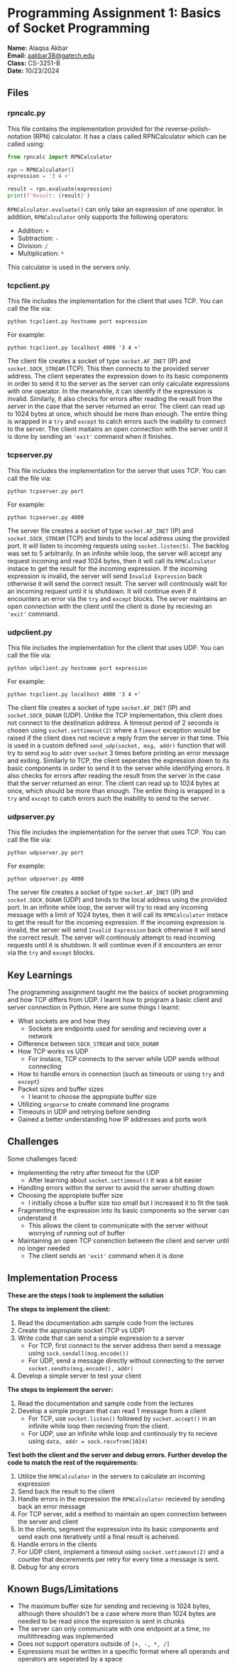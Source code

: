 # Programming Assignment 1: Basics of Socket Programming
**Name:** Alaqsa Akbar \
**Email:** aakbar38@gatech.edu \
**Class:** CS-3251-B \
**Date:** 10/23/2024

## Files
### rpncalc.py
This file contains the implementation provided for the reverse-polish-notation (RPN) calculator. It has a class called RPNCalculator which can be called using:
```python
from rpncalc import RPNCalculator

rpn = RPNCalculator()
expression = '3 4 +'

result = rpn.evaluate(expression)
print(f'Result: {result}')
```
`RPNCalculator.evaluate()` can only take an expression of one operator. In addition, `RPNCalculator` only supports the following operators:
- Addition: `+`
- Subtraction: `-`
- Division: `/`
- Multiplication: `*`

This calculator is used in the servers only.

### tcpclient.py
This file includes the implementation for the client that uses TCP. You can call the file via:
```shell
python tcpclient.py hostname port expression
```
For example:
```shell
python tcpclient.py localhost 4000 '3 4 +'
```
The client file creates a socket of type `socket.AF_INET` (IP) and `socket.SOCK_STREAM` (TCP). This then connects to the provided server address. The client seperates the expression down to its basic components in order to send it to the server as the server can only calculate expressions with one operator. In the meanwhile, it can identify if the expression is invalid. Similarly, it also checks for errors after reading the result from the server in the case that the server returned an error. The client can read up to 1024 bytes at once, which should be more than enough. The entire thing is wrapped in a `try` and `except` to catch errors such the inability to connect to the server. The client maitains an open connection with the server until it is done by sending an `'exit'` command when it finishes.

### tcpserver.py
This file includes the implementation for the server that uses TCP. You can call the file via:
```shell
python tcpserver.py port
```
For example:
```shell
python tcpserver.py 4000
```
The server file creates a socket of type `socket.AF_INET` (IP) and `socket.SOCK_STREAM` (TCP) and binds to the local address using the provided port. It will listen to incoming requests using `socket.listen(5)`. The backlog was set to 5 arbitrarily. In an infinite while loop, the server will accept any request incoming and read 1024 bytes, then it will call its `RPNCalculator` instace to get the result for the incoming expression. If the incoming expression is invalid, the server will send `Invalid Expression` back otherwise it will send the correct result. The server will continously wait for an incoming request until it is shutdown. It will continue even if it encounters an error via the `try` and `except` blocks. The server maintains an open connection with the client until the client is done by recieving an `'exit'` command.

### udpclient.py
This file includes the implementation for the client that uses UDP. You can call the file via:
```shell
python udpclient.py hostname port expression
```
For example:
```shell
python tcpclient.py localhost 4000 '3 4 +'
```
The client file creates a socket of type `socket.AF_INET` (IP) and `socket.SOCK_DGRAM` (UDP). Unlike the TCP implementation, this client does not connect to the destination address. A timeout period of 2 seconds is chosen using `socket.settimeout(2)` where a `Timeout` exception would be raised if the client does not recieve a reply from the server in that time. This is used in a custom defined `send_udp(socket, msg, addr)` function that will try to send `msg` to `addr` over `socket` 3 times before printing an error message and exiting. Similarly to TCP, the client seperates the expression down to its basic components in order to send it to the server while identifying errors. It also checks for errors after reading the result from the server in the case that the server returned an error. The client can read up to 1024 bytes at once, which should be more than enough. The entire thing is wrapped in a `try` and `except` to catch errors such the inability to send to the server.

### udpserver.py
This file includes the implementation for the server that uses TCP. You can call the file via:
```shell
python udpserver.py port
```
For example:
```shell
python udpserver.py 4000
```
The server file creates a socket of type `socket.AF_INET` (IP) and `socket.SOCK_DGRAM` (UDP) and binds to the local address using the provided port. In an infinite while loop, the server will try to read any incoming message with a limit of 1024 bytes, then it will call its `RPNCalculator` instace to get the result for the incoming expression. If the incoming expression is invalid, the server will send `Invalid Expression` back otherwise it will send the correct result. The server will continously attempt to read incoming requests until it is shutdown. It will continue even if it encounters an error via the `try` and `except` blocks.

## Key Learnings
The programming assignment taught me the basics of socket programming and how TCP differs from UDP. I learnt how to program a basic client and server connection in Python. Here are some things I learnt:
- What sockets are and how they
    - Sockets are endpoints used for sending and recieving over a network
- Difference between `SOCK_STREAM` and `SOCK_DGRAM`
- How TCP works vs UDP
    - For instace, TCP connects to the server while UDP sends without connecting
- How to handle errors in connection (such as timeouts or using `try` and `except`)
- Packet sizes and buffer sizes
    - I learnt to choose the appropiate buffer size
- Utilizing `argparse` to create command line programs
- Timeouts in UDP and retrying before sending
- Gained a better understanding how IP addresses and ports work

## Challenges
Some challenges faced:
- Implementing the retry after timeout for the UDP
    - After learning about `socket.settimeout()` it was a bit easier
- Handling errors within the server to avoid the server shutting down
- Choosing the appropiate buffer size
    - I initially chose a buffer size too small but I increased it to fit the task
- Fragmenting the expression into its basic components so the server can understand it
    - This allows the client to communicate with the server without worrying of running out of buffer
- Maintaining an open TCP conenction between the client and server until no longer needed
    - The client sends an `'exit'` command when it is done

## Implementation Process
**These are the steps I took to implement the solution**

**The steps to implement the client:**
1. Read the documentation adn sample code from the lectures
2. Create the appropiate socket (TCP vs UDP)
3. Write code that can send a simple expression to a server
    - For TCP, first connect to the server address then send a message using `sock.sendall(msg.encode())`
    - For UDP, send a message directly without connecting to the server `socket.sendto(msg.encode(), addr)`
4. Develop a simple server to test your client

**The steps to implement the server:**
1. Read the documentation and sample code from the lectures
2. Develop a simple program that can read 1 message from a client
    - For TCP, use `socket.listen()` followed by `socket.accept()` in an infinite while loop then recieving from the client.
    - For UDP, use an infinite while loop and continously try to recieve using `data, addr = sock.recvfrom(1024)` 

**Test both the client and the server and debug errors. Further develop the code to match the rest of the requirements:**
1. Utilize the `RPNCalculator` in the servers to calculate an incoming expression
2. Send back the result to the client
3. Handle errors in the expression the `RPNCalculator` recieved by sending back an error message
4. For TCP server, add a method to maintain an open connection between the server and client
5. In the clients, segment the expression into its basic components and send each one iteratively until a final result is acheived.
6. Handle errors in the clients
7. For UDP client, implement a timeout using `socket.settimeout(2)` and a counter that decerements per retry for every time a message is sent.
8. Debug for any errors


## Known Bugs/Limitations
- The maximum buffer size for sending and recieving is 1024 bytes, although there shouldn't be a case where more than 1024 bytes are needed to be read since the expression is sent in chunks
- The server can only communicate with one endpoint at a time, no multithreading was implemented
- Does not support operators outside of `[+, -, *, /]`
- Expressions must be written in a specific format where all operands and operators are seperated by a space
